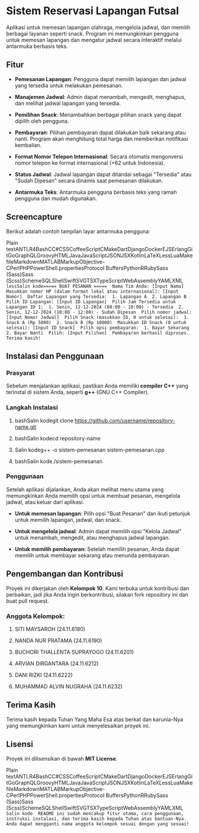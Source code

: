**Sistem Reservasi Lapangan Futsal**
====================================

Aplikasi untuk memesan lapangan olahraga, mengelola jadwal, dan memilih berbagai layanan seperti snack. Program ini memungkinkan pengguna untuk memesan lapangan dan mengatur jadwal secara interaktif melalui antarmuka berbasis teks.

**Fitur**
---------

*   **Pemesanan Lapangan**: Pengguna dapat memilih lapangan dan jadwal yang tersedia untuk melakukan pemesanan.
    
*   **Manajemen Jadwal**: Admin dapat menambah, mengedit, menghapus, dan melihat jadwal lapangan yang tersedia.
    
*   **Pemilihan Snack**: Menambahkan berbagai pilihan snack yang dapat dipilih oleh pengguna.
    
*   **Pembayaran**: Pilihan pembayaran dapat dilakukan baik sekarang atau nanti. Program akan menghitung total harga dan memberikan notifikasi kembalian.
    
*   **Format Nomor Telepon Internasional**: Secara otomatis mengonversi nomor telepon ke format internasional (+62 untuk Indonesia).
    
*   **Status Jadwal**: Jadwal lapangan dapat ditandai sebagai "Tersedia" atau "Sudah Dipesan" secara dinamis saat pemesanan dilakukan.
    
*   **Antarmuka Teks**: Antarmuka pengguna berbasis teks yang ramah pengguna dan mudah digunakan.
    

**Screencapture**
-----------------

Berikut adalah contoh tampilan layar antarmuka pengguna:

Plain textANTLR4BashCC#CSSCoffeeScriptCMakeDartDjangoDockerEJSErlangGitGoGraphQLGroovyHTMLJavaJavaScriptJSONJSXKotlinLaTeXLessLuaMakefileMarkdownMATLABMarkupObjective-CPerlPHPPowerShell.propertiesProtocol BuffersPythonRRubySass (Sass)Sass (Scss)SchemeSQLShellSwiftSVGTSXTypeScriptWebAssemblyYAMLXML`   lessSalin kode===== BUAT PESANAN =====  Nama Tim Anda: [Input Nama]  Masukkan nomor HP (dalam format lokal atau internasional): [Input Nomor]  Daftar Lapangan yang Tersedia:  1. Lapangan A  2. Lapangan B  Pilih ID Lapangan: [Input ID Lapangan]  Pilih Jam Tersedia untuk Lapangan ID 1:  1. Senin, 12-12-2024 (08:00 - 10:00) - Tersedia  2. Senin, 12-12-2024 (10:00 - 12:00) - Sudah Dipesan  Pilih nomor jadwal: [Input Nomor Jadwal]  Pilih Snack (masukkan ID, 0 untuk selesai):  1. Snack A (Rp 5000)  2. Snack B (Rp 10000)  Masukkan ID Snack (0 untuk selesai): [Input ID Snack]  Pilih opsi pembayaran:  1. Bayar Sekarang  2. Bayar Nanti  Pilih: [Input Pilihan]  Pembayaran berhasil diproses. Terima kasih!   `

**Instalasi dan Penggunaan**
----------------------------

### Prasyarat

Sebelum menjalankan aplikasi, pastikan Anda memiliki **compiler C++** yang terinstal di sistem Anda, seperti **g++** (GNU C++ Compiler).

### Langkah Instalasi

1.  bashSalin kodegit clone https://github.com/username/repository-name.git
    
2.  bashSalin kodecd repository-name
    
3.  Salin kodeg++ -o sistem-pemesanan sistem-pemesanan.cpp
    
4.  bashSalin kode./sistem-pemesanan
    

### Penggunaan

Setelah aplikasi dijalankan, Anda akan melihat menu utama yang memungkinkan Anda memilih opsi untuk membuat pesanan, mengelola jadwal, atau keluar dari aplikasi.

*   **Untuk memesan lapangan**: Pilih opsi "Buat Pesanan" dan ikuti petunjuk untuk memilih lapangan, jadwal, dan snack.
    
*   **Untuk mengelola jadwal**: Admin dapat memilih opsi "Kelola Jadwal" untuk menambah, mengedit, atau menghapus jadwal lapangan.
    
*   **Untuk memilih pembayaran**: Setelah memilih pesanan, Anda dapat memilih untuk membayar sekarang atau menunda pembayaran.
    

**Pengembangan dan Kontribusi**
-------------------------------

Proyek ini dikerjakan oleh **Kelompok 10**. Kami terbuka untuk kontribusi dan perbaikan, jadi jika Anda ingin berkontribusi, silakan fork repository ini dan buat pull request.

### Anggota Kelompok:

1.  SITI MAYSAROH (24.11.6180)
    
2.  NANDA NUR PRATAMA (24.11.6190)
    
3.  BUCHORI THALLENTA SUPRAYOGO (24.11.6201)
    
4.  ARVIAN DIRGANTARA (24.11.6212)
    
5.  DANI RIZKI (24.11.6222)
    
6.  MUHAMMAD ALVIN NUGRAHA (24.11.6232)
    

Terima Kasih
------------

Terima kasih kepada Tuhan Yang Maha Esa atas berkat dan karunia-Nya yang memungkinkan kami untuk menyelesaikan proyek ini.

Lisensi
-------

Proyek ini dilisensikan di bawah **MIT License**.

Plain textANTLR4BashCC#CSSCoffeeScriptCMakeDartDjangoDockerEJSErlangGitGoGraphQLGroovyHTMLJavaJavaScriptJSONJSXKotlinLaTeXLessLuaMakefileMarkdownMATLABMarkupObjective-CPerlPHPPowerShell.propertiesProtocol BuffersPythonRRubySass (Sass)Sass (Scss)SchemeSQLShellSwiftSVGTSXTypeScriptWebAssemblyYAMLXML`   Salin kode  README ini sudah mencakup fitur utama, cara penggunaan, instruksi instalasi, dan terima kasih kepada Tuhan atas bantuan-Nya. Anda dapat mengganti nama anggota kelompok sesuai dengan yang sesuai!   `
